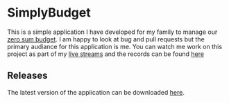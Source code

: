 # SimplyBudget
This is a simple application I have developed for my family to manage our [zero sum budget](https://www.ramseysolutions.com/budgeting/how-to-make-a-zero-based-budget). I am happy to look at bug and pull requests but the primary audiance for this application is me.
You can watch me work on this project as part of my [live streams](https://twitch.keboo.dev) and the records can be found [here](https://www.youtube.com/c/KevinBost/search?query=SimplyBudget)


## Releases
The latest version of the application can be downloaded [here](https://simplybudget.blob.core.windows.net/app/index.html).

